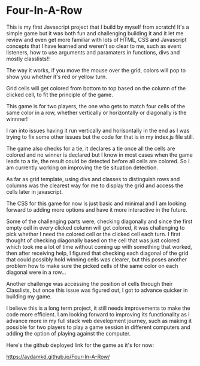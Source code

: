 # Four-In-A-Row

This is my first Javascript project that I build by myself from scratch! It's a simple game but it was both fun and challenging building it and it let me review and even get more familiar with lots of HTML, CSS and Javascript concepts that I have learned and weren't so clear to me, such as event listeners, how to use arguments and paramaters in functions, divs and mostly classlists!! 

The way it works, if you move the mouse over the grid, colors will pop to show you whether it's red or yellow turn.

Grid cells will get colored from bottom to top based on the column of the clicked cell, to fit the principle of the game. 

This game is for two players, the one who gets to match four cells of the same color in a row, whether vertically or horizontally or diagonally is the winnner! 

I ran into issues having it run vertically and horisontally in the end as I was trying to fix some other issues but the code for that is in my index.js file still.

The game also checks for a tie, it declares a tie once all the cells are colored and no winner is declared but I know in most cases when the game leads to a tie, the result could be detected before all cells are colored. So I am currently working on improving the tie situation detection. 

As far as grid template, using divs and classes to distinguish rows and columns was the clearest way for me to display the grid and access the cells later in javascript. 

The CSS for this game for now is just basic and minimal and I am looking forward to adding more options and have it more interactive in the future.

Some of the challenging parts were, checking diagonally and since the first empty cell in every clicked column will get colored, it was challenging to pick whether I need the colored cell or the clicked cell each turn. I first thought of checking diagonally based on the cell that was just colored which took me a lot of time without coming up with something that worked, then after receiving help, I figured that checking each diagonal of the grid that could possibly hold winning cells was clearer, but this poses another problem how to make sure the picked cells of the same color on each diagonal were in a row...

Another challenge was accessing the position of cells through their Classlists, but once this issue was figured out, I got to advance quicker in building my game. 

I believe this is a long term project, it still needs improvements to make the code more efficient. I am looking forward to improving its functionality as I advance more in my full stack web development journey, such as making it possible for two players to play a game session in different computers and adding the option of playing against the computer. 

Here's the github deployed link for the game as it's for now:

https://aydamkd.github.io/Four-In-A-Row/
